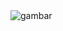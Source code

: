 <a align="center">
  <img src="https://i.pinimg.com/originals/90/5f/15/905f1502d788bb2aecb8f93610c5933b.gif" alt="gambar"/>
</a>
